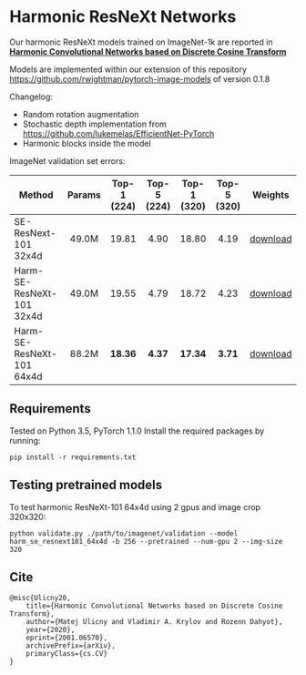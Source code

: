 # Harmonic ResNeXt Networks

Our harmonic ResNeXt models trained on ImageNet-1k are reported in [**Harmonic Convolutional Networks based on Discrete Cosine Transform**](https://arxiv.org/abs/2001.06570)

Models are implemented within our extension of this repository https://github.com/rwightman/pytorch-image-models of version 0.1.8

Changelog:
* Random rotation augmentation
* Stochastic depth implementation from https://github.com/lukemelas/EfficientNet-PyTorch
* Harmonic blocks inside the model

ImageNet validation set errors:

| Method | Params | Top-1 (224) | Top-5 (224) | Top-1 (320) | Top-5 (320) | Weights |
| ------ | :--------: | :---------: | :---------: | :---------: | :---------: | :--------: |
| SE-ResNext-101 32x4d | 49.0M | 19.81 | 4.90 | 18.80 | 4.19 | [download](https://github.com/matej-ulicny/harmonic-networks/releases/download/0.1.0/se_resnext101_32x4d-3250bf17.pth) |
| Harm-SE-ResNeXt-101 32x4d | 49.0M | 19.55 | 4.79 | 18.72 | 4.23 | [download](https://github.com/matej-ulicny/harmonic-networks/releases/download/0.1.0/harm_se_resnext101_32x4d-e5b7b14d.pth) |
| Harm-SE-ResNeXt-101 64x4d | 88.2M | **18.36** | **4.37** | **17.34** | **3.71** | [download](https://github.com/matej-ulicny/harmonic-networks/releases/download/0.1.0/harm_se_resnext101_64x4d-74a0d9f0.pth) |

## Requirements

Tested on Python 3.5, PyTorch 1.1.0
Install the required packages by running:

```
pip install -r requirements.txt
```

## Testing pretrained models

To test harmonic ResNeXt-101 64x4d using 2 gpus and image crop 320x320:

```
python validate.py ./path/to/imagenet/validation --model harm_se_resnext101_64x4d -b 256 --pretrained --num-gpu 2 --img-size 320
```

## Cite

```
@misc{Ulicny20,
    title={Harmonic Convolutional Networks based on Discrete Cosine Transform},
    author={Matej Ulicny and Vladimir A. Krylov and Rozenn Dahyot},
    year={2020},
    eprint={2001.06570},
    archivePrefix={arXiv},
    primaryClass={cs.CV}
}
```
